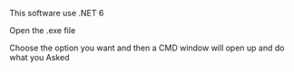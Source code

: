 This software use .NET 6

Open the .exe file

Choose the option you want and then a CMD window will open up and do what you Asked

